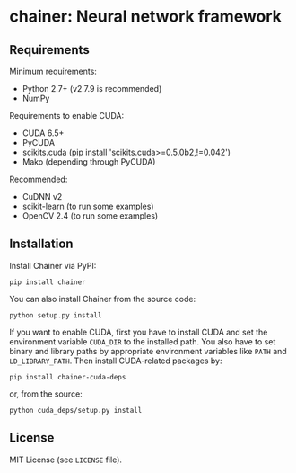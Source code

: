 # chainer: Neural network framework

## Requirements

Minimum requirements:
- Python 2.7+ (v2.7.9 is recommended)
- NumPy

Requirements to enable CUDA:
- CUDA 6.5+
- PyCUDA
- scikits.cuda (pip install 'scikits.cuda>=0.5.0b2,!=0.042')
- Mako (depending through PyCUDA)

Recommended:
- CuDNN v2
- scikit-learn (to run some examples)
- OpenCV 2.4 (to run some examples)

## Installation

Install Chainer via PyPI:
```
pip install chainer
```

You can also install Chainer from the source code:
```
python setup.py install
```

If you want to enable CUDA, first you have to install CUDA and set the environment variable `CUDA_DIR` to the installed path.
You also have to set binary and library paths by appropriate environment variables like `PATH` and `LD_LIBRARY_PATH`.
Then install CUDA-related packages by:
```
pip install chainer-cuda-deps
```

or, from the source:
```
python cuda_deps/setup.py install
```

## License

MIT License (see `LICENSE` file).

